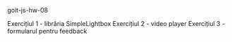 goit-js-hw-08

Exercițiul 1 - librăria SimpleLightbox 
Exercițiul 2 - video player 
Exercițiul 3 - formularul pentru feedback
